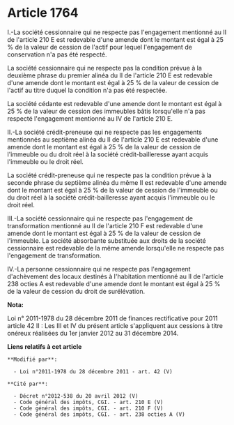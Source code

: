 # Article 1764

I.-La société cessionnaire qui ne respecte pas l'engagement mentionné au II de l'article 210 E est redevable d'une amende
dont le montant est égal à 25 % de la valeur de cession de l'actif pour lequel l'engagement de conservation n'a pas été
respecté. 

La société cessionnaire qui ne respecte pas la condition prévue à la deuxième phrase du premier alinéa du II de l'article 210
E est redevable d'une amende dont le montant est égal à 25 % de la valeur de cession de l'actif au titre duquel la condition
n'a pas été respectée. 

La société cédante est redevable d'une amende dont le montant est égal à 25 % de la valeur de cession des immeubles bâtis
lorsqu'elle n'a pas respecté l'engagement mentionné au IV de l'article 210 E. 

II.-La société crédit-preneuse qui ne respecte pas les engagements mentionnés au septième alinéa du II de l'article 210 E est
redevable d'une amende dont le montant est égal à 25 % de la valeur de cession de l'immeuble ou du droit réel à la société
crédit-bailleresse ayant acquis l'immeuble ou le droit réel. 

La société crédit-preneuse qui ne respecte pas la condition prévue à la seconde phrase du septième alinéa du même II est
redevable d'une amende dont le montant est égal à 25 % de la valeur de cession de l'immeuble ou du droit réel à la société
crédit-bailleresse ayant acquis l'immeuble ou le droit réel. 

III.-La société cessionnaire qui ne respecte pas l'engagement de transformation mentionné au II de l'article 210 F est
redevable d'une amende dont le montant est égal à 25 % de la valeur de cession de l'immeuble. La société absorbante
substituée aux droits de la société cessionnaire est redevable de la même amende lorsqu'elle ne respecte pas l'engagement de
transformation. 

IV.-La personne cessionnaire qui ne respecte pas l'engagement d'achèvement des locaux destinés à l'habitation mentionné au II
de l'article 238 octies A est redevable d'une amende dont le montant est égal à 25 % de la valeur de cession du droit de
surélévation.

**Nota:**

Loi n° 2011-1978 du 28 décembre 2011 de finances rectificative pour 2011 article 42 II : Les III et IV du présent article
s'appliquent aux cessions à titre onéreux réalisées du 1er janvier 2012 au 31 décembre 2014.

**Liens relatifs à cet article**

	**Modifié par**:

	  - Loi n°2011-1978 du 28 décembre 2011 - art. 42 (V)

	**Cité par**:

	  - Décret n°2012-538 du 20 avril 2012 (V)
	  - Code général des impôts, CGI. - art. 210 E (V)
	  - Code général des impôts, CGI. - art. 210 F (V)
	  - Code général des impôts, CGI. - art. 238 octies A (V)
